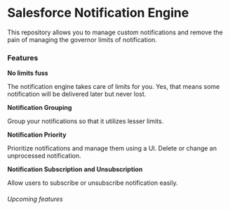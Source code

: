# Salesforce Notification Engine

This repository allows you to manage custom notifications and remove the pain of managing the governor limits of
notification.

### Features

**No limits fuss**

The notification engine takes care of limits for you. Yes, that means some notification will be delivered later but
never lost.

**Notification Grouping**

Group your notifications so that it utilizes lesser limits.

**Notification Priority**

Prioritize notifications and manage them using a UI. Delete or change an unprocessed notification.

**Notification Subscription and Unsubscription**

Allow users to subscribe or unsubscribe notification easily.


###### Upcoming features

